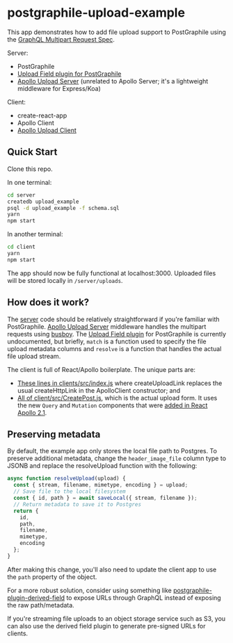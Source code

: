 # postgraphile-upload-example

This app demonstrates how to add file upload support to PostGraphile using the [GraphQL Multipart Request Spec](https://github.com/jaydenseric/graphql-multipart-request-spec).

Server:
- PostGraphile
- [Upload Field plugin for PostGraphile](https://github.com/mattbretl/postgraphile-plugin-upload-field)
- [Apollo Upload Server](https://github.com/jaydenseric/apollo-upload-server) (unrelated to Apollo Server; it's a lightweight middleware for Express/Koa)

Client:
- create-react-app
- Apollo Client
- [Apollo Upload Client](https://github.com/jaydenseric/apollo-upload-client)

## Quick Start

Clone this repo.

In one terminal:

```bash
cd server
createdb upload_example
psql -d upload_example -f schema.sql
yarn
npm start
```

In another terminal:

```bash
cd client
yarn
npm start
```

The app should now be fully functional at localhost:3000. Uploaded files will be stored locally in `/server/uploads`.

## How does it work?

The [server](https://github.com/mattbretl/postgraphile-upload-example/blob/master/server/src/index.js) code should be relatively straightforward if you're familiar with PostGraphile. [Apollo Upload Server](https://github.com/jaydenseric/apollo-upload-server) middleware handles the multipart requests using [busboy](https://github.com/mscdex/busboy). The [Upload Field plugin](https://github.com/mattbretl/postgraphile-plugin-upload-field) for PostGraphile is currently undocumented, but briefly, `match` is a function used to specify the file upload metadata columns and `resolve` is a function that handles the actual file upload stream.

The client is full of React/Apollo boilerplate. The unique parts are:
- [These lines in clients/src/index.js](https://github.com/mattbretl/postgraphile-upload-example/blob/master/client/src/index.js#L26-28) where createUploadLink replaces the usual createHttpLink in the ApolloClient constructor; and
- [All of client/src/CreatePost.js](https://github.com/mattbretl/postgraphile-upload-example/blob/master/client/src/CreatePost.js), which is the actual upload form. It uses the new `Query` and `Mutation` components that were [added in React Apollo 2.1](https://dev-blog.apollodata.com/introducing-react-apollo-2-1-c837cc23d926).

## Preserving metadata

By default, the example app only stores the local file path to Postgres. To preserve additional metadata, change the `header_image_file` column type to JSONB and replace the resolveUpload function with the following:

```js
async function resolveUpload(upload) {
  const { stream, filename, mimetype, encoding } = upload;
  // Save file to the local filesystem
  const { id, path } = await saveLocal({ stream, filename });
  // Return metadata to save it to Postgres
  return {
    id,
    path,
    filename,
    mimetype,
    encoding
  };
}
```

After making this change, you'll also need to update the client app to use the `path` property of the object.

For a more robust solution, consider using something like [postgraphile-plugin-derived-field](https://github.com/mattbretl/postgraphile-plugin-derived-field) to expose URLs through GraphQL instead of exposing the raw path/metadata.

If you're streaming file uploads to an object storage service such as S3, you can also use the derived field plugin to generate pre-signed URLs for clients.